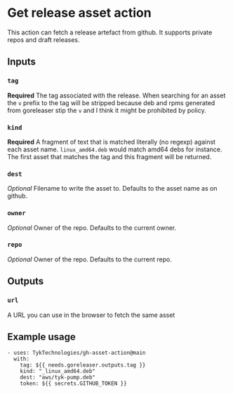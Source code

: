 # Get release asset action

This action can fetch a release artefact from github. It supports private repos and draft releases.

## Inputs

### `tag`

**Required** The tag associated with the release. When searching for an asset the `v` prefix to the tag will be stripped because deb and rpms generated from goreleaser stip the `v` and I think it might be prohibited by policy.

### `kind`

**Required** A fragment of text that is matched literally (no regexp) against each asset name. `linux_amd64.deb` would match amd64 debs for instance. The first asset that matches the tag and this fragment will be returned.

### `dest`

*Optional* Filename to write the asset to. Defaults to the asset name as on github.

### `owner`

*Optional* Owner of the repo. Defaults to the current owner.

### `repo`

*Optional* Owner of the repo. Defaults to the current repo.

## Outputs

### `url`

A URL you can use in the browser to fetch the same asset

## Example usage

```
- uses: TykTechnologies/gh-asset-action@main
  with:
	tag: ${{ needs.goreleaser.outputs.tag }}
	kind: "_linux_amd64.deb"
	dest: "aws/tyk-pump.deb"
	token: ${{ secrets.GITHUB_TOKEN }}
```
